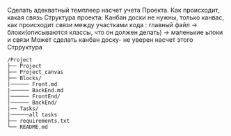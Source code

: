 Сделать адекватный темплеер насчет учета Проекта. Как происходит, какая связь 
Структура проекта: Канбан доски не нужны, только канвас, как происходит связи между участками кода : главный файл -> блоки(описываются классы, что он должен делать) -> маленькие ьлоки и связи
Может сделать канбан доску- не уверен насчет этого 
Стрруктура 

```plaintext
/Project
├── Project
├── Project_canvas
├── Blocks/
|────── Front.md
|────── BackEnd.md
│────── FrontEnd/
│────── BackEnd/
|── Tasks/
|──────all tasks
├── requirements.txt
└── README.md
